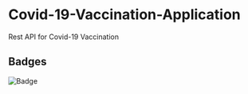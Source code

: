 # Covid-19-Vaccination-Application 
Rest API for Covid-19 Vaccination

## Badges
![Badge](https://visitor-counter-badge.vercel.app/api/Soumya048/Covid-19-Vaccination-Application/)
